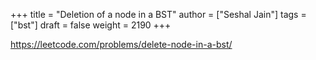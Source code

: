 +++
title = "Deletion of a node in a BST"
author = ["Seshal Jain"]
tags = ["bst"]
draft = false
weight = 2190
+++

<https://leetcode.com/problems/delete-node-in-a-bst/>
